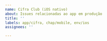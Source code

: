 ```yaml
---
name: Cifra Club (iOS nativo)
about: Issues relacionadas ao app em produção
title: ''
labels: app/cifra, chap/mobile, env/ios
assignees: ''

---
```


<!-- Por favor não se esqueça de incluir o label "kind/bug" caso se aplique a esta issue -->
